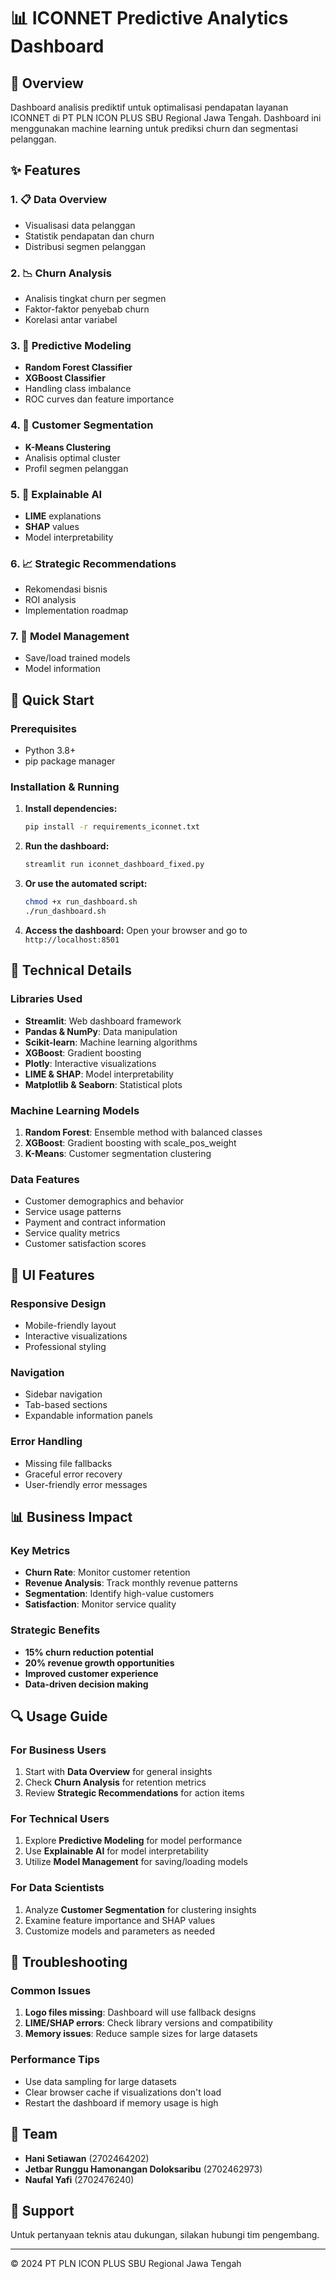 # 📊 ICONNET Predictive Analytics Dashboard

## 🎯 Overview
Dashboard analisis prediktif untuk optimalisasi pendapatan layanan ICONNET di PT PLN ICON PLUS SBU Regional Jawa Tengah. Dashboard ini menggunakan machine learning untuk prediksi churn dan segmentasi pelanggan.

## ✨ Features

### 1. 📋 Data Overview
- Visualisasi data pelanggan
- Statistik pendapatan dan churn
- Distribusi segmen pelanggan

### 2. 📉 Churn Analysis
- Analisis tingkat churn per segmen
- Faktor-faktor penyebab churn
- Korelasi antar variabel

### 3. 🔮 Predictive Modeling
- **Random Forest Classifier**
- **XGBoost Classifier**
- Handling class imbalance
- ROC curves dan feature importance

### 4. 👥 Customer Segmentation
- **K-Means Clustering**
- Analisis optimal cluster
- Profil segmen pelanggan

### 5. 🤖 Explainable AI
- **LIME** explanations
- **SHAP** values
- Model interpretability

### 6. 📈 Strategic Recommendations
- Rekomendasi bisnis
- ROI analysis
- Implementation roadmap

### 7. 🔧 Model Management
- Save/load trained models
- Model information

## 🚀 Quick Start

### Prerequisites
- Python 3.8+
- pip package manager

### Installation & Running

1. **Install dependencies:**
   ```bash
   pip install -r requirements_iconnet.txt
   ```

2. **Run the dashboard:**
   ```bash
   streamlit run iconnet_dashboard_fixed.py
   ```

3. **Or use the automated script:**
   ```bash
   chmod +x run_dashboard.sh
   ./run_dashboard.sh
   ```

4. **Access the dashboard:**
   Open your browser and go to `http://localhost:8501`


## 🔧 Technical Details

### Libraries Used
- **Streamlit**: Web dashboard framework
- **Pandas & NumPy**: Data manipulation
- **Scikit-learn**: Machine learning algorithms
- **XGBoost**: Gradient boosting
- **Plotly**: Interactive visualizations
- **LIME & SHAP**: Model interpretability
- **Matplotlib & Seaborn**: Statistical plots

### Machine Learning Models
1. **Random Forest**: Ensemble method with balanced classes
2. **XGBoost**: Gradient boosting with scale_pos_weight
3. **K-Means**: Customer segmentation clustering

### Data Features
- Customer demographics and behavior
- Service usage patterns
- Payment and contract information
- Service quality metrics
- Customer satisfaction scores

## 🎨 UI Features

### Responsive Design
- Mobile-friendly layout
- Interactive visualizations
- Professional styling

### Navigation
- Sidebar navigation
- Tab-based sections
- Expandable information panels

### Error Handling
- Missing file fallbacks
- Graceful error recovery
- User-friendly error messages

## 📊 Business Impact

### Key Metrics
- **Churn Rate**: Monitor customer retention
- **Revenue Analysis**: Track monthly revenue patterns
- **Segmentation**: Identify high-value customers
- **Satisfaction**: Monitor service quality

### Strategic Benefits
- **15% churn reduction potential**
- **20% revenue growth opportunities**
- **Improved customer experience**
- **Data-driven decision making**

## 🔍 Usage Guide

### For Business Users
1. Start with **Data Overview** for general insights
2. Check **Churn Analysis** for retention metrics
3. Review **Strategic Recommendations** for action items

### For Technical Users
1. Explore **Predictive Modeling** for model performance
2. Use **Explainable AI** for model interpretability
3. Utilize **Model Management** for saving/loading models

### For Data Scientists
1. Analyze **Customer Segmentation** for clustering insights
2. Examine feature importance and SHAP values
3. Customize models and parameters as needed

## 🚨 Troubleshooting

### Common Issues
1. **Logo files missing**: Dashboard will use fallback designs
2. **LIME/SHAP errors**: Check library versions and compatibility
3. **Memory issues**: Reduce sample sizes for large datasets

### Performance Tips
- Use data sampling for large datasets
- Clear browser cache if visualizations don't load
- Restart the dashboard if memory usage is high

## 👥 Team
- **Hani Setiawan** (2702464202)
- **Jetbar Runggu Hamonangan Doloksaribu** (2702462973)
- **Naufal Yafi** (2702476240)

## 📧 Support
Untuk pertanyaan teknis atau dukungan, silakan hubungi tim pengembang.

---
© 2024 PT PLN ICON PLUS SBU Regional Jawa Tengah